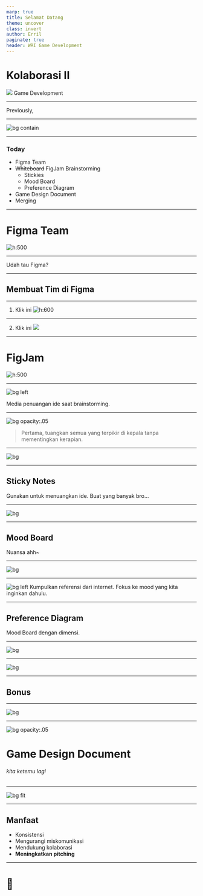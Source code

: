 ```yaml
---
marp: true
title: Selamat Datang
theme: uncover
class: invert
author: Erril
paginate: true
header: WRI Game Development
---
```

# Kolaborasi II
![](miniclass/game/assets/Pasted%20image%2020250515130020.png)
Game Development

---

Previously,

---

![bg contain](miniclass/game/assets/Pasted%20image%2020250515130404.png)

---

### Today
- Figma Team
- ~~Whiteboard~~ FigJam Brainstorming
	- Stickies
	- Mood Board
	- Preference Diagram
- Game Design Document
- Merging

---

# Figma Team
![h:500](https://i.ytimg.com/vi/KRcoSChdmZE/maxresdefault.jpg)

---

Udah tau Figma?

---

## Membuat Tim di Figma

---

1. Klik ini
![h:600](miniclass/game/assets/Pasted%20image%2020250515164558.png)

---

2. Klik ini
![](miniclass/game/assets/Pasted%20image%2020250515164607.png)

---

# FigJam
![h:500](https://cdn.sanity.io/images/599r6htc/regionalized/57fd2ee2eeaad00484b55545ffaf8e3d66b6dc89-2400x1260.png?w=1200&q=70&fit=max&auto=format)

---

![bg left](https://gdm-catalog-fmapi-prod.imgix.net/ProductScreenshot/56eb317e-20b4-4a7d-a55b-80289c6a812f.jpeg)

Media penuangan ide saat brainstorming.

---

![bg opacity:.05](https://static.promediateknologi.id/crop/349x127:1133x645/750x500/webp/photo/p2/221/2024/06/16/WhatsApp-Image-2024-06-16-at-161706-717096935.jpeg)

>Pertama,
>tuangkan semua yang terpikir di kepala tanpa mementingkan kerapian.

---

![bg](miniclass/game/assets/Pasted%20image%2020250515170057.png)

---

## Sticky Notes
Gunakan untuk menuangkan ide.
Buat yang banyak bro...

---

![bg](miniclass/game/assets/Pasted%20image%2020250515170506.png)

---

## Mood Board
Nuansa ahh~

---

![bg](miniclass/game/assets/Pasted%20image%2020250515171048.png)

---

![bg left](miniclass/game/assets/Pasted%20image%2020250515171225.png)
Kumpulkan referensi dari internet.
Fokus ke mood yang kita inginkan dahulu.

---

## Preference Diagram
Mood Board dengan dimensi.

---

![bg](miniclass/game/assets/Pasted%20image%2020250515171439.png)

---

![bg](miniclass/game/assets/Pasted%20image%2020250515171646.png)

---

## Bonus

---

![bg](miniclass/game/assets/Pasted%20image%2020250515171750.png)

---

![bg opacity:.05](https://www.videogameworkshop.com/images/coreGame2.png)
# Game Design Document
###### kita ketemu lagi

---

![bg fit](miniclass/game/assets/qr-code.png)

---

## Manfaat
- Konsistensi
- Mengurangi miskomunikasi
- Mendukung kolaborasi
- **Meningkatkan pitching**

---

# <!--fit-->🤑